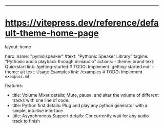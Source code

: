 ---
# https://vitepress.dev/reference/default-theme-home-page
layout: home

hero:
  name: "pyminispeaker"
  #text: "Pythonic Speaker Library"
  tagline: "Pythonic audio playback through miniaudio"
  actions:
    - theme: brand
      text:  Quickstart
      link: /getting-started # TODO: Implement 'getting-started.md'
    - theme: alt
      text: Usage Examples
      link: /examples # TODO: Implement `examples.md`

features:
  - title: Volume Mixer
    details: Mute, pause, and alter the volume of different tracks with one line of code.
  - title: Python first
    details: Plug and play any python generator with a simple, intuitive interface
  - title: Asynchronous Support
    details: Concurrently wait for any audio track to finish
